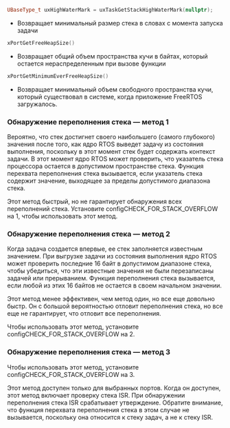 
```cpp
UBaseType_t uxHighWaterMark = uxTaskGetStackHighWaterMark(nullptr);
```
- Возвращает минимальный размер стека в словах с момента запуска задачи

```cpp
xPortGetFreeHeapSize()
```
- Возвращает общий объем пространства кучи в байтах, который остается нераспределенным при вызове функции

```cpp
xPortGetMinimumEverFreeHeapSize()
```
- Возвращает минимальный объем свободного пространства кучи, который существовал в системе, когда приложение FreeRTOS загружалось.

### Обнаружение переполнения стека — метод 1
Вероятно, что стек достигнет своего наибольшего (самого глубокого) значения после того, как ядро ​​RTOS выведет задачу из состояния выполнения, поскольку в этот момент стек будет содержать контекст задачи. В этот момент ядро ​​RTOS может проверить, что указатель стека процессора остается в допустимом пространстве стека. Функция перехвата переполнения стека вызывается, если указатель стека содержит значение, выходящее за пределы допустимого диапазона стека.

Этот метод быстрый, но не гарантирует обнаружения всех переполнений стека. Установите configCHECK_FOR_STACK_OVERFLOW на 1, чтобы использовать этот метод.

### Обнаружение переполнения стека — метод 2

Когда задача создается впервые, ее стек заполняется известным значением. При выгрузке задачи из состояния выполнения ядро ​​RTOS может проверить последние 16 байт в допустимом диапазоне стека, чтобы убедиться, что эти известные значения не были перезаписаны задачей или прерыванием. Функция переполнения стека вызывается, если любой из этих 16 байтов не остается в своем начальном значении.

Этот метод менее эффективен, чем метод один, но все еще довольно быстр. Он с большой вероятностью отловит переполнения стека, но все еще не гарантирует, что отловит все переполнения.

Чтобы использовать этот метод, установите configCHECK_FOR_STACK_OVERFLOW на 2.

### Обнаружение переполнения стека — метод 3

Чтобы использовать этот метод, установите configCHECK_FOR_STACK_OVERFLOW на 3.

Этот метод доступен только для выбранных портов. Когда он доступен, этот метод включает проверку стека ISR. При обнаружении переполнения стека ISR срабатывает утверждение. Обратите внимание, что функция перехвата переполнения стека в этом случае не вызывается, поскольку она относится к стеку задач, а не к стеку ISR.